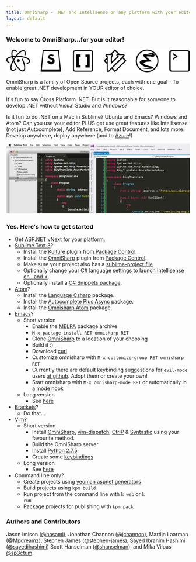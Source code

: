 ```yaml
---
title: OmniSharp - .NET and Intellsense on any platform with your editor of choice
layout: default
---
```


### Welcome to OmniSharp...for your editor!
![Look at all those editor icons!](images/icons.png?raw=true)

OmniSharp is a family of Open Source projects, each with one goal - To enable great .NET development in YOUR editor of choice.

It's fun to say Cross Platform .NET. But is it reasonable for someone to develop .NET without Visual Studio and Windows?

Is it fun to do .NET on a Mac in Sublime? Ubuntu and Emacs? Windows and Atom? Can you use your editor PLUS get use great features like Intellisense (not just Autocomplete), Add Reference, Format Document, and lots more. Develop anywhere, deploy anywhere (and to [Azure](http://www.azure.com)!)

![It's amazing! Really. Intellisense in YOUR editor.](images/sublimevisualstudio.jpg?raw=true)

### Yes. Here's how to get started
- Get [ASP.NET vNext for your platform](https://github.com/aspnet/home#getting-started).
- [Sublime Text 3](http://www.sublimetext.com/)?
   - Install the <a href="https://sublime.wbond.net/packages/Kulture">Kulture</a> plugin from <a href="https://sublime.wbond.net/">Package Control</a>.
   - Install the <a href="https://sublime.wbond.net/packages/OmniSharp">OmniSharp</a> plugin from <a href="https://sublime.wbond.net/">Package Control</a>.
   - Make sure your project also has a <a href="https://github.com/OmniSharp/omnisharp-sublime#project-setting">sublime-project file</a>.
   - Optionally change your <a href="https://github.com/OmniSharp/omnisharp-sublime#c-language-specific-settings">C# language settings to launch Intellisense on . and &lt;</a>.
   - Optionally install a <a href="https://sublime.wbond.net/packages/C%23%20Snippets">C# Snippets package</a>.
-  [Atom](https://atom.io/)?
    - Install the [Language Csharp](https://atom.io/packages/language-csharp) package.
    - Install the [Autocomplete Plus Async](https://atom.io/packages/autocomplete-plus-async) package.
    - Install the [Omnisharp Atom](https://atom.io/packages/omnisharp-atom) package.
- [Emacs](http://www.gnu.org/software/emacs/)?
    - Short version
      - Enable the [MELPA](http://melpa.org/#/getting-started) package archive
      - `M-x package-install RET omnisharp RET`
      - Clone [OmniSharp](https://github.com/OmniSharp/Omnisharp) to a location of your choosing
      - Build it :)
      - Download [curl](http://curl.haxx.se/download.html)
      - Customize omnisharp with `M-x customize-group RET omnisharp RET`
      - Currently there are default keybinding suggestions for `evil-mode` users [at github](https://github.com/OmniSharp/omnisharp-emacs/blob/master/example-config-for-evil-mode.el). Adopt them or create your own!
      - Start omnisharp with `M-x omnisharp-mode RET` or automatically in a mode hook
    - Long version
      - See [here](https://github.com/OmniSharp/omnisharp-emacs)
- [Brackets](http://brackets.io/)?
    - Do that...
- [Vim](http://www.vim.org/)?
    - Short version
      - Install [OmniSharp](https://github.com/OmniSharp/Omnisharp), [vim-dispatch](https://github.com/tpope/vim-dispatch), [CtrlP](https://github.com/kien/ctrlp.vim) & [Syntastic](https://github.com/scrooloose/syntastic) using your favourite method.
      - Build the OmniSharp server
      - Install [Python 2.7.5](http://www.python.org/download/releases/2.7.5/)
      - Create some [keybindings](https://github.com/OmniSharp/Omnisharp#configuration)
   - Long version
      - See [here](https://github.com/OmniSharp/Omnisharp)
-  Command line only?
   - Create projects using <a href="https://www.npmjs.org/package/generator-aspnet">yeoman aspnet generators</a>
   - Build projects using <code>kpm build</code>
   - Run project from the command line with <code>k web</code> or <code>k run</code>
   - Package projects for publishing with <code>kpm pack</code>

### Authors and Contributors

Jason Imison ([@nosami](http://github.com/nosami)), Jonathan Channon ([@jchannon](http://github.com/jchannon)), Martijn Laarman ([@Mpdreamz](http://github.com/Mpdreamz)), Stephen James ([@stephen-james](http://github.com/stephen-james)), Sayed Ibrahim Hashimi ([@sayedihashimi](http://github.com/sayedihashimi)) Scott Hanselman ([@shanselman](http://github.com/shanselman)), and Mika Vilpas [@sp3ctum](https://github.com/sp3ctum).
